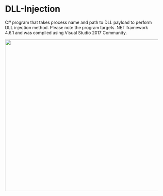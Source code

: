# DLL-Injection
C# program that takes process name and path to DLL payload to perform DLL injection method. Please note the program targets .NET framework 4.6.1 and was compiled using Visual Studio 2017 Community.

<p align="center">
  <img  height=500 width=900 src="https://github.com/TheDearbear/DLL-Injection/blob/master/DllInjection.gif">
</p>
